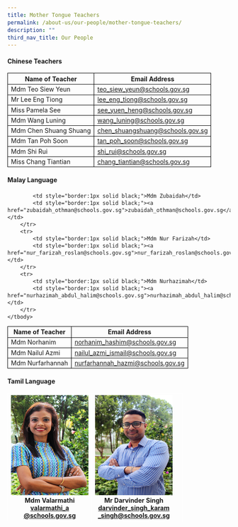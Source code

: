 ```yaml
---
title: Mother Tongue Teachers
permalink: /about-us/our-people/mother-tongue-teachers/
description: ""
third_nav_title: Our People
---
```

#### Chinese Teachers

<table>
	<thead>
		<tr>
        	<th style="border:1px solid black;">Name of Teacher</th>
			<th style="border:1px solid black;">Email Address</th>
		</tr>
	</thead>
	<tbody>
		<tr>
            <td style="border:1px solid black;">Mdm Teo Siew Yeun</td>
			<td style="border:1px solid black;"><a href="teo_siew_yeun@schools.gov.sg">teo_siew_yeun@schools.gov.sg</a></td>
		</tr>
		<tr>
            <td style="border:1px solid black;">Mr Lee Eng Tiong</td>
			<td style="border:1px solid black;"><a href="lee_eng_tiong@schools.gov.sg">lee_eng_tiong@schools.gov.sg</a></td>
		</tr>
		<tr>
		<tr>
            <td style="border:1px solid black;">Miss Pamela See</td>
			<td style="border:1px solid black;"><a href="see_yuen_heng@schools.gov.sg">see_yuen_heng@schools.gov.sg</a></td>
		</tr>
		<tr>
            <td style="border:1px solid black;">Mdm Wang Luning</td>
			<td style="border:1px solid black;"><a href="wang_luning@schools.gov.sg">wang_luning@schools.gov.sg</a></td>
		</tr>
        <tr>
            <td style="border:1px solid black;">Mdm Chen Shuang Shuang</td>
			<td style="border:1px solid black;"><a href="chen_shuangshuang@schools.gov.sg">chen_shuangshuang@schools.gov.sg</a></td>
		</tr>
        <tr>
            <td style="border:1px solid black;">Mdm Tan Poh Soon</td>
			<td style="border:1px solid black;"><a href="tan_poh_soon@schools.gov.sg">tan_poh_soon@schools.gov.sg</a></td>
		</tr>
        <tr>
            <td style="border:1px solid black;">Mdm Shi Rui</td>
			<td style="border:1px solid black;"><a href="shi_rui@schools.gov.sg">shi_rui@schools.gov.sg</a></td>
		</tr>
       <tr>
            <td style="border:1px solid black;">Miss Chang Tiantian</td>
			<td style="border:1px solid black;"><a href="chang_tiantian@schools.gov.sg">chang_tiantian@schools.gov.sg</a></td>
		</tr>
	</tbody>
</table>

#### Malay Language

<table>
	<thead>
		<tr>
        	<th style="border:1px solid black;">Name of Teacher</th>
			<th style="border:1px solid black;">Email Address</th>
		</tr>
	</thead>
	<tbody>
		<tr>
            <td style="border:1px solid black;">Mdm Norhanim</td>
			<td style="border:1px solid black;"><a href="norhanim_hashim@schools.gov.sg">norhanim_hashim@schools.gov.sg</a></td>
		</tr>
		<tr>
            <td style="border:1px solid black;">Mdm Nailul Azmi</td>
			<td style="border:1px solid black;"><a href="nailul_azmi_ismail@schools.gov.sg">nailul_azmi_ismail@schools.gov.sg</a></td>
		</tr>
		<tr>
		<tr>
            <td style="border:1px solid black;">Mdm Nurfarhannah</td>
			<td style="border:1px solid black;"><a href="nurfarhannah_hazmi@schools.gov.sg">nurfarhannah_hazmi@schools.gov.sg</a></td>
		</tr>

            <td style="border:1px solid black;">Mdm Zubaidah</td>
			<td style="border:1px solid black;"><a href="zubaidah_othman@schools.gov.sg">zubaidah_othman@schools.gov.sg</a></td>
		</tr>
        <tr>
            <td style="border:1px solid black;">Mdm Nur Farizah</td>
			<td style="border:1px solid black;"><a href="nur_farizah_roslan@schools.gov.sg">nur_farizah_roslan@schools.gov.sg</a></td>
		</tr>
        <tr>
            <td style="border:1px solid black;">Mdm Nurhazimah</td>
			<td style="border:1px solid black;"><a href="nurhazimah_abdul_halim@schools.gov.sg">nurhazimah_abdul_halim@schools.gov.sg</a></td>
		</tr>
	</tbody>
</table>

#### Tamil Language

<table style="border-collapse:collapse;border-spacing:0;table-layout: fixed; width: 581px" class="tg">
	<thead>
		<tr>
			<th style="border-color:#ffffff;border-style:solid;border-width:1px;text-align:center;">
				<img src="/images/Mdm%20valarmathi.jpg" alt="Mdm valarmathi.jpg" width="175" height="225">
				<br>Mdm Valarmathi<br>
				<a href="mailto:valarmathi_a@schools.gov.sg">valarmathi_a<br>@schools.gov.sg</a>
				<br>
			</th>
			
<th style="border-color:#ffffff;border-style:solid;border-width:1px;text-align:center;">
				<img src="/images/MR%20DARVINDER%20EDITER%20FINAL.jpg" alt="MR DARVINDER EDITER FINAL.jpg" width="175" height="225">
				<br>Mr Darvinder Singh<br>
				<a href="mailto:darvinder_singh_karam_singh@schools.gov.sg">darvinder_singh_karam<br>_singh@schools.gov.sg</a>
				<br>
			</th>
<th style="border-color:#ffffff;border-style:solid;border-width:1px;text-align:center;">
			</th>
</tr>
	</thead>